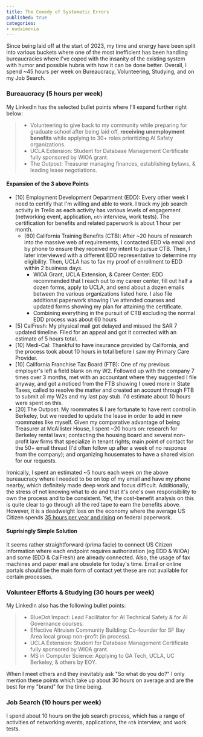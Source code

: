 ```yaml
---
title: The Comedy of Systematic Errors
published: true
categories:
- eudaimonia
---
```


Since being laid off at the start of 2023, my time and energy have been split into various buckets where one of the most inefficient has been handling bureaucracies where I've coped with the insanity of the existing system with humor and possible hubris with how it can be done better. Overall, I spend ~45 hours per week on Bureaucracy, Volunteering, Studying, and on my Job Search.

### Bureaucracy (5 hours per week)

My LinkedIn has the selected bullet points where I'll expand further right below:

> - Volunteering to give back to my community while preparing for graduate school after being laid off, **receiving unemployment benefits** while applying to 30+ roles prioritizing AI Safety organizations.
> - UCLA Extension: Student for Database Management Certificate fully sponsored by WIOA grant.
> - The Outpost: Treasurer managing finances, establishing bylaws, & leading lease negotiations. 

#### Expansion of the 3 above Points
- [10] Employment Development Department (EDD): Every other week I need to certify that I'm willing and able to work. I track my job search activity in Trello as each activity has various levels of engagement (networking event, application, `nth` interview, work tests). The certification for benefits and related paperwork is about 1 hour per month.
   - [60] California Training Benefits (CTB): After ~20 hours of research into the massive web of requirements, I contacted EDD via email and by phone to ensure they received my intent to pursue CTB. Then, I later interviewed with a different EDD representative to determine my eligibility. Then, UCLA has to fax my proof of enrollment to EDD within 2 business days.
       - WIOA Grant, UCLA Extension, & Career Center: EDD recommended that I reach out to my career center, fill out half a dozen forms, apply to UCLA, and send about a dozen emails between the various organizations listed here. I also file additional paperwork showing I've attended courses and updated forms showing my plan for attaining the certificate.
       - Combining everything in the pursuit of CTB excluding the normal EDD process was about 60 hours
- [5] CalFresh: My physical mail got delayed and missed the SAR 7 updated timeline. Filed for an appeal and got it corrected with an estimate of 5 hours total.
- [10] Medi-Cal: Thankful to have insurance provided by California, and the process took about 10 hours in total before I saw my Primary Care Provider.
- [10] California Franchise Tax Board (FTB): One of my previous employer's left a field blank on my W2. Followed up with the company 7 times over 3 months, met with an accountant where they suggested I file anyway, and got a noticed from the FTB showing I owed more in State Taxes, called to resolve the matter and created an account through FTB to submit all my W2s and my last pay stub. I'd estimate about 10 hours were spent on this.
- [20] The Outpost: My roommates & I are fortunate to have rent control in Berkeley, but we needed to update the lease in order to add in new roommates like myself. Given my comparative advantage of being Treasurer at McAllister House, I spent ~20 hours on: research for Berkeley rental laws; contacting the housing board and several non-profit law firms that specialize in tenant rights; main point of contact for the 50+ email thread (I'd often follow up after a week of no response from the company); and organizing housemates to have a shared vision for our requests.

Ironically, I spent an estimated ~5 hours each week on the above bureaucracy where I needed to be on top of my email and have my phone nearby, which definitely made deep work and focus difficult. Additionally, the stress of not knowing what to do and that it's one's own responsibility to own the process and to be consistent. Yet, the cost-benefit analysis on this is quite clear to go through all the red tape to earn the benefits above. However, it is a deadweight loss on the economy where the average US Citizen spends [35 hours per year and rising](https://bigthink.com/the-present/sludge-americans-paperwork-cass-sunstein/#:~:text=The%20ICB%20quantifies%20the%20annual,has%20been%20growing%20over%20time.) on federal paperwork.

#### Suprisingly Simple Solution
It seems rather straightforward (prima facie) to connect US Citizen information where each endpoint requires authorization (eg EDD & WIOA) and some (EDD & CalFresh) are already connected. Also, the usage of fax machines and paper mail are obsolete for today's time. Email or online portals should be the main form of contact yet these are not available for certain processes.

### Volunteer Efforts & Studying (30 hours per week)
My LinkedIn also has the following bullet points:

> - BlueDot Impact: Lead Facilitator for AI Technical Safety & for AI Governance courses.
> - Effective Altruism Community Building: Co-founder for SF Bay Area local group non-profit (in process).
> - UCLA Extension: Student for Database Management Certificate fully sponsored by WIOA grant. 
> - MS in Computer Science: Applying to GA Tech, UCLA, UC Berkeley, & others by EOY.

When I meet others and they inevitably ask "So what do you do?" I only mention these points which take up about 30 hours on average and are the best for my "brand" for the time being. 

### Job Search (10 hours per week)
I spend about 10 hours on the job search process, which has a range of activities of networking events, applications, the `nth` interview, and work tests. 
